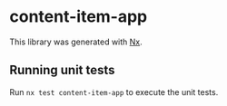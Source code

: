 # content-item-app

This library was generated with [Nx](https://nx.dev).

## Running unit tests

Run `nx test content-item-app` to execute the unit tests.
